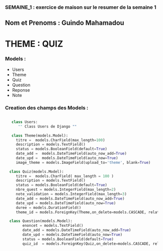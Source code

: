 ### SEMAINE_1 : exercice de maison sur le resumer de la semaine 1
## Nom et Prenoms : Guindo Mahamadou
# THEME : QUIZ

### Models :
   * Users
   * Theme
   * Quiz
   * Question
   * Reponse
   * Note
   
### Creation des champs des Models :
```python

   class Users:
      "" Class Users de Django ""
   
   class Theme(models.Model):
     titre =  models.CharField(max_length=100)
     description = models.TextField()
     status = models.BooleanField(default=True)
     date_add =  models.DateTimeField(auto_now_add=True)
     date_upd =  models.DateTimeField(auto_now=True)
     image_theme = models.ImageField(upload_to='theme', blank=True)
     
  class Quiz(models.Model):
     titre =  models.CharField( max_length = 100 )
     description = models.TextField()
     status = models.BooleanField(default=True)
     nbre_quest = models.IntegerField(max_length=2)
     note_validation = models.IntegerField(max_length=3)
     date_add = models.DateTimeField(auto_now_add=True)
     date_upd = models.DateTimeField(auto_now=True)
     duree = models.DurationField()
     theme_id = models.ForeignKey(Theme,on_delete=models.CASCADE, related_name='theme_du_quiz')
     
  class Question(models.Model):
        enoncet = models.TextField()
        date_add = models.DateTimeField(auto_now_add=True)
        date_upd = models.DateTimeField(auto_now=True)
        status = models.BooleanField(default=True)
        quiz_id  = models.ForeignKey(Quiz,on_delete=models.CASCADE, related_name='question_du_quiz')
     
        
     
     





```









